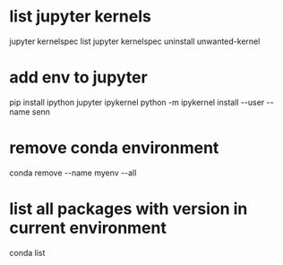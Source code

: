# list jupyter kernels
jupyter kernelspec list
jupyter kernelspec uninstall unwanted-kernel

# add env to jupyter 
pip install ipython jupyter ipykernel
python -m ipykernel install --user --name senn

# remove conda environment
conda remove --name myenv --all

# list all packages with version in current environment
conda list